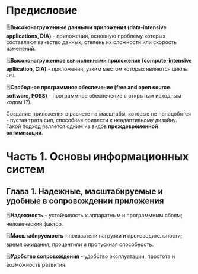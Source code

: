 # Предисловие

🗒️**Высоконагруженные данными приложения (data-intensive applications, DIA)** - приложения, основную проблему которых составляют качество данных, степень их сложности или скорость изменений.

🗒️**Высоконагруженное вычислениями приложение (compute-intensive apllication, CIA)** - приложения, узким местом которых являются циклы `CPU`.

🗒️**Свободное программное обеспечение (free and open source software, FOSS)** - программное обеспечение с открытым исходным кодом (?).

Создание приложения в расчете на масштабы, которые не понадобятся - пустая трата сил, способная привести к неадаптивному дизайну. Такой подход является одним из видов **преждевременной оптимизации**.
# Часть 1. Основы информационных систем

## Глава 1. Надежные, масштабируемые и удобные в сопровождении приложения

🗒️**Надежность** - устойчивость к аппаратным и программным сбоям; человеческий фактор.

🗒️**Масштабируемость** - показатели нагрузки и производительности; время ожидания, процентили и пропускная способность.

🗒️**Удобство сопровождения** - удобство эксплуатации, простота и возможность развития.

